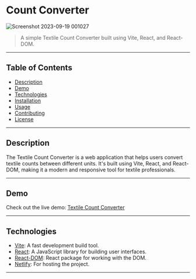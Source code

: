 # Count Converter


![Screenshot 2023-09-19 001027](https://github.com/Babunshil/Count-Converter/assets/106283743/d6627344-e7e9-4b8d-a38b-99d3bfc66568)

> A simple Textile Count Converter built using Vite, React, and React-DOM.

---

## Table of Contents

- [Description](#description)
- [Demo](#demo)
- [Technologies](#technologies)
- [Installation](#installation)
- [Usage](#usage)
- [Contributing](#contributing)
- [License](#license)

---

## Description

The Textile Count Converter is a web application that helps users convert textile counts between different units. It's built using Vite, React, and React-DOM, making it a modern and responsive tool for textile professionals.

---

## Demo

Check out the live demo: [Textile Count Converter](https://count-converter.netlify.app/)

---

## Technologies

- [Vite](https://vitejs.dev/): A fast development build tool.
- [React](https://reactjs.org/): A JavaScript library for building user interfaces.
- [React-DOM](https://reactjs.org/docs/react-dom.html): React package for working with the DOM.
- [Netlify](https://www.netlify.com/): For hosting the project.

---
